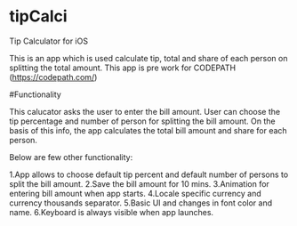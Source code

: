 # tipCalci
Tip Calculator for iOS 

This is an app which is used calculate tip, total and share of each person on splitting the total amount. This app is pre work for CODEPATH (https://codepath.com/)

#Functionality

This calucator asks the user to enter the bill amount. User can choose the tip percentage and number of person for splitting the bill amount. On the basis of this info, the app calculates the total bill amount and share for each person.

Below are few other functionality:

1.App allows to choose default tip percent and default number of persons to split the bill amount.
2.Save the bill amount for 10 mins.
3.Animation for entering bill amount when app starts.
4.Locale specific currency and currency thousands separator.
5.Basic UI and changes in font color and name.
6.Keyboard is always visible when app launches.
